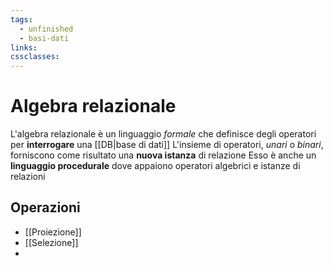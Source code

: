 ```yaml
---
tags:
  - unfinished
  - basi-dati
links: 
cssclasses:
---
```

# Algebra relazionale
L'algebra relazionale è un linguaggio *formale* che definisce degli operatori per **interrogare** una [[DB|base di dati]]
L'insieme di operatori, *unari* o *binari*, forniscono come risultato una **nuova istanza** di relazione
Esso è anche un **linguaggio procedurale** dove appaiono operatori algebrici e istanze di relazioni

## Operazioni
- [[Proiezione]]
- [[Selezione]]
- 